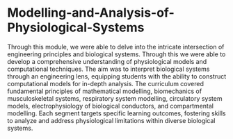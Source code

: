 # Modelling-and-Analysis-of-Physiological-Systems

Through this module, we were able to delve into the intricate intersection of engineering principles and biological systems. Through this we were able to develop a comprehensive understanding of physiological models and computational techniques. The aim was to interpret biological systems through an engineering lens, equipping students with the ability to construct computational models for in-depth analysis. The curriculum covered fundamental principles of mathematical modelling, biomechanics of musculoskeletal systems, respiratory system modelling, circulatory system models, electrophysiology of biological conductors, and compartmental modelling. Each segment targets specific learning outcomes, fostering skills to analyze and address physiological limitations within diverse biological systems. 
